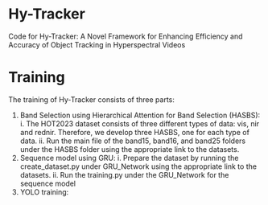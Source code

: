 # Hy-Tracker
Code for Hy-Tracker: A Novel Framework for Enhancing Efficiency and Accuracy of Object Tracking in Hyperspectral Videos
# Training
The training of Hy-Tracker consists of three parts:
1. Band Selection using Hierarchical Attention for Band Selection (HASBS):
   i. The HOT2023 dataset consists of three different types of data: vis, nir and rednir. Therefore, we develop three HASBS, one for each type of data.
   ii. Run the main file of the band15, band16, and band25 folders under the HASBS folder using the appropriate link to the datasets.
3. Sequence model using GRU:
   i. Prepare the dataset by running the create_dataset.py under GRU_Network using the appropriate link to the datasets.
   ii. Run the training.py under the GRU_Network for the sequence model
5. YOLO training:
   

